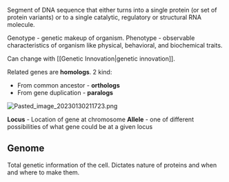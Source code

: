 Segment of DNA sequence that either turns into a single protein (or set of protein variants) or to a single catalytic, regulatory or structural RNA molecule.

Genotype - genetic makeup of organism.
Phenotype - observable characteristics of organism like physical, behavioral, and biochemical traits.

Can change with [[Genetic Innovation|genetic innovation]].

Related genes are <b>homologs</b>. 2 kind:

* From common ancestor - <b>orthologs</b>
* From gene duplication - <b>paralogs</b>

![Pasted_image_20230130211723.png](pasted_image_20230130211723.png)

**Locus** - Location of gene at chromosome
**Allele** - one of different possibilities of what gene could be at a given locus

## Genome

Total genetic information of the cell.
Dictates nature of proteins and when and where to make them.
